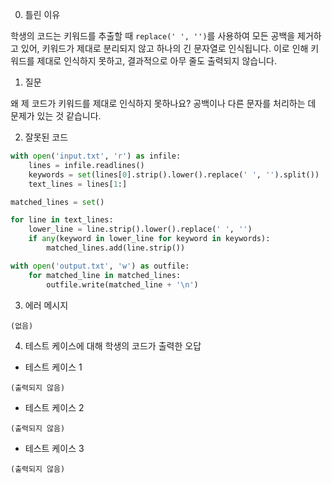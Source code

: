 0. 틀린 이유

학생의 코드는 키워드를 추출할 때 `replace(' ', '')`를 사용하여 모든 공백을 제거하고 있어, 키워드가 제대로 분리되지 않고 하나의 긴 문자열로 인식됩니다. 이로 인해 키워드를 제대로 인식하지 못하고, 결과적으로 아무 줄도 출력되지 않습니다.

1. 질문

왜 제 코드가 키워드를 제대로 인식하지 못하나요? 공백이나 다른 문자를 처리하는 데 문제가 있는 것 같습니다.

2. 잘못된 코드

```python
with open('input.txt', 'r') as infile:
    lines = infile.readlines()
    keywords = set(lines[0].strip().lower().replace(' ', '').split())
    text_lines = lines[1:]

matched_lines = set()

for line in text_lines:
    lower_line = line.strip().lower().replace(' ', '')
    if any(keyword in lower_line for keyword in keywords):
        matched_lines.add(line.strip())

with open('output.txt', 'w') as outfile:
    for matched_line in matched_lines:
        outfile.write(matched_line + '\n')
```

3. 에러 메시지

```
(없음)
```

4. 테스트 케이스에 대해 학생의 코드가 출력한 오답

- 테스트 케이스 1

```
(출력되지 않음)
```

- 테스트 케이스 2

```
(출력되지 않음)
```

- 테스트 케이스 3

```
(출력되지 않음)
```